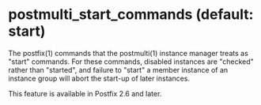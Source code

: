 # postmulti_start_commands (default: start)
 The postfix(1) commands that the postmulti(1) instance manager treats
as "start" commands. For these commands, disabled instances are "checked"
rather than "started", and failure to "start" a member instance of an
instance group will abort the start-up of later instances. 


 This feature is available in Postfix 2.6 and later. 


